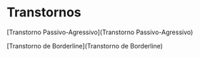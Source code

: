 # Transtornos

[Transtorno Passivo-Agressivo](Transtorno Passivo-Agressivo)

[Transtorno de Borderline](Transtorno de Borderline)

